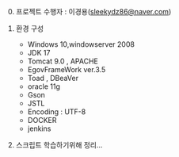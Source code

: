 
0. 프로젝트 수행자 : 이경용(sleekydz86@naver.com)

1. 환경 구성
   + Windows 10,windowserver 2008
   + JDK 17
   + Tomcat 9.0 , APACHE
   + EgovFrameWork ver.3.5
   + Toad , DBeaVer 
   + oracle 11g
   + Gson
   + JSTL
   + Encoding : UTF-8
   + DOCKER
   + jenkins
 
2. 스크립트 학습하기위해 정리...
